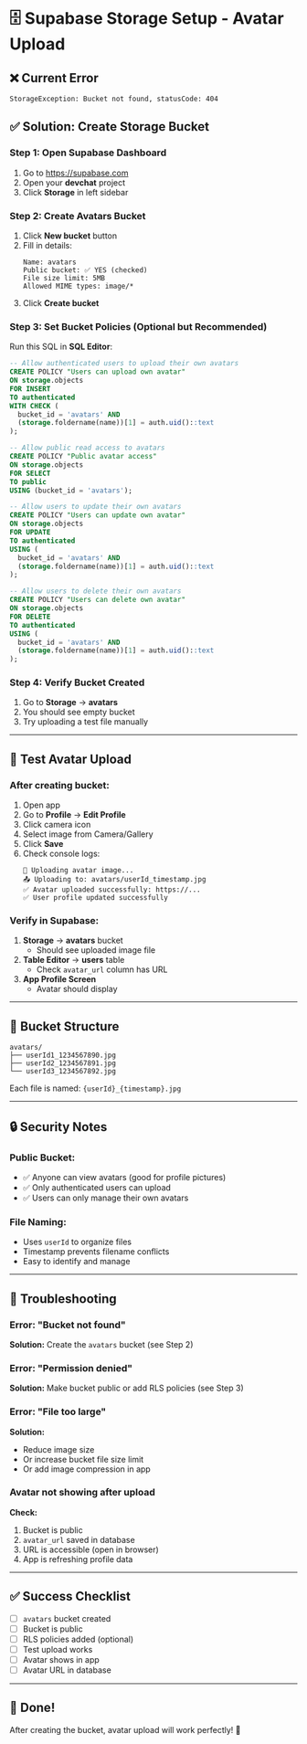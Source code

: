# 🗄️ Supabase Storage Setup - Avatar Upload

## ❌ Current Error
```
StorageException: Bucket not found, statusCode: 404
```

## ✅ Solution: Create Storage Bucket

### Step 1: Open Supabase Dashboard
1. Go to https://supabase.com
2. Open your **devchat** project
3. Click **Storage** in left sidebar

### Step 2: Create Avatars Bucket
1. Click **New bucket** button
2. Fill in details:
   ```
   Name: avatars
   Public bucket: ✅ YES (checked)
   File size limit: 5MB
   Allowed MIME types: image/*
   ```
3. Click **Create bucket**

### Step 3: Set Bucket Policies (Optional but Recommended)

Run this SQL in **SQL Editor**:

```sql
-- Allow authenticated users to upload their own avatars
CREATE POLICY "Users can upload own avatar"
ON storage.objects
FOR INSERT
TO authenticated
WITH CHECK (
  bucket_id = 'avatars' AND
  (storage.foldername(name))[1] = auth.uid()::text
);

-- Allow public read access to avatars
CREATE POLICY "Public avatar access"
ON storage.objects
FOR SELECT
TO public
USING (bucket_id = 'avatars');

-- Allow users to update their own avatars
CREATE POLICY "Users can update own avatar"
ON storage.objects
FOR UPDATE
TO authenticated
USING (
  bucket_id = 'avatars' AND
  (storage.foldername(name))[1] = auth.uid()::text
);

-- Allow users to delete their own avatars
CREATE POLICY "Users can delete own avatar"
ON storage.objects
FOR DELETE
TO authenticated
USING (
  bucket_id = 'avatars' AND
  (storage.foldername(name))[1] = auth.uid()::text
);
```

### Step 4: Verify Bucket Created

1. Go to **Storage** → **avatars**
2. You should see empty bucket
3. Try uploading a test file manually

---

## 🧪 Test Avatar Upload

### After creating bucket:

1. Open app
2. Go to **Profile** → **Edit Profile**
3. Click camera icon
4. Select image from Camera/Gallery
5. Click **Save**
6. Check console logs:
   ```
   📸 Uploading avatar image...
   📤 Uploading to: avatars/userId_timestamp.jpg
   ✅ Avatar uploaded successfully: https://...
   ✅ User profile updated successfully
   ```

### Verify in Supabase:

1. **Storage** → **avatars** bucket
   - Should see uploaded image file
2. **Table Editor** → **users** table
   - Check `avatar_url` column has URL
3. **App Profile Screen**
   - Avatar should display

---

## 📁 Bucket Structure

```
avatars/
├── userId1_1234567890.jpg
├── userId2_1234567891.jpg
└── userId3_1234567892.jpg
```

Each file is named: `{userId}_{timestamp}.jpg`

---

## 🔒 Security Notes

### Public Bucket:
- ✅ Anyone can view avatars (good for profile pictures)
- ✅ Only authenticated users can upload
- ✅ Users can only manage their own avatars

### File Naming:
- Uses `userId` to organize files
- Timestamp prevents filename conflicts
- Easy to identify and manage

---

## 🚨 Troubleshooting

### Error: "Bucket not found"
**Solution:** Create the `avatars` bucket (see Step 2)

### Error: "Permission denied"
**Solution:** Make bucket public or add RLS policies (see Step 3)

### Error: "File too large"
**Solution:** 
- Reduce image size
- Or increase bucket file size limit
- Or add image compression in app

### Avatar not showing after upload
**Check:**
1. Bucket is public
2. `avatar_url` saved in database
3. URL is accessible (open in browser)
4. App is refreshing profile data

---

## ✅ Success Checklist

- [ ] `avatars` bucket created
- [ ] Bucket is public
- [ ] RLS policies added (optional)
- [ ] Test upload works
- [ ] Avatar shows in app
- [ ] Avatar URL in database

---

## 🎉 Done!

After creating the bucket, avatar upload will work perfectly! 🚀
